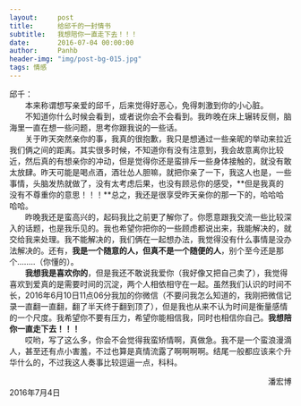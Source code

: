 ```yaml
---
layout:     post
title:      给邱千的一封情书
subtitle:   我想陪你一直走下去！！！
date:       2016-07-04 00:00:00
author:     Panhb
header-img: "img/post-bg-015.jpg"
tags: 情感
---
```


邱千：     
　　本来称谓想写亲爱的邱千，后来觉得好恶心，免得刺激到你的小心脏。       
　　不知道你什么时候会看到，或者说你会不会看到。我昨晚在床上辗转反侧，脑海里一直在想一些问题，思考你跟我说的一些话。      
　　关于昨天突然亲你的事，我真的很抱歉，我只是想通过一些亲昵的举动来拉近我们俩之间的距离。其实很多时候，不知道你有没有注意到，我会故意离你比较近，然后真的有想亲你的冲动，但是觉得你还是蛮排斥一些身体接触的，就没有敢太放肆。昨天可能是喝点酒，酒壮怂人胆嘛，就把你亲了一下，我这人也是，一些事情，头脑发热就做了，没有太考虑后果，也没有顾忌你的感受，**但是我真的没有不尊重你的意思！！！**总之，我还是很享受昨天亲你的那一下的，哈哈哈哈哈。          
　　昨晚我还是蛮高兴的，起码我比之前更了解你了。你愿意跟我交流一些比较深入的话题，也是我乐见的。我也希望你把你的一些顾虑都说出来，我能解决的，就交给我来处理。我不能解决的，我们俩在一起想办法，我觉得没有什么事情是没办法解决的。还有，**我是一个随意的人，但真不是一个随便的人**，别个至今还是那个........（你懂的）。                           
　　**我想我是喜欢你的**，但是我还不敢说我爱你（我好像又把自己卖了），我觉得喜欢到爱真的是需要时间的沉淀，两个人相依相守在一起。虽然我们认识的时间不长，2016年6月10日11点06分我加的你微信（不要问我怎么知道的，我刚把微信记录一直翻一直翻，翻了半天终于翻到顶了），但是我也从来不认为时间是衡量感情的一个尺度。我希望你不要有压力，希望你能相信我，同时也相信你自己。**我想陪你一直走下去！！！**                
　　哎哟，写了这么多，你会不会觉得我蛮矫情啊，真做急。我不是一个蛮浪漫滴人，甚至还有点小害羞，不过也算是真情流露了啊啊啊啊。结尾一般都应该来个升华什么的，不过我这人奏事比较逗逼一点，科科。　　　

　　　　　　　　　　　　　　　　　　　　　　　　　　　　　　　　　潘宏博　
　　　　　　　　　　　　　　　　　　　　　　　　　　　　　　　2016年7月4日